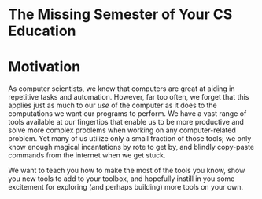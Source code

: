 # The Missing Semester of Your CS Education

# Motivation

As computer scientists, we know that computers are great at aiding in
repetitive tasks and automation. However, far too often, we forget that 
this applies just as much to our _use_ of the computer as it does to the 
computations we want our programs to perform. We have a vast range of tools
available at our fingertips that enable us to be more productive and
solve more complex problems when working on any computer-related
problem. Yet many of us utilize only a small fraction of those tools; we
only know enough magical incantations by rote to get by, and blindly
copy-paste commands from the internet when we get stuck.

We want to teach you how to make the most of the tools you know, show
you new tools to add to your toolbox, and hopefully instill in you some
excitement for exploring (and perhaps building) more tools on your own.
